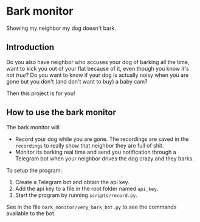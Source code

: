 # Bark monitor

Showing my neighbor my dog doesn't bark.

## Introduction

Do you also have neighbor who accuses your dog of barking all the time, want to kick you out of your flat because of it, even though you know _it's not true_?
Do you want to know if your dog is actually noisy when you are gone but you don't (and don't want to buy) a baby cam?

Then this project is for you!

## How to use the bark monitor

The bark monitor will:

* Record your dog while you are gone.
  The recordings are saved in the `recordings` to really show that neighbor they are full of shit.
* Monitor its barking real time and send you notification through a Telegram bot when your neighbor drives the dog crazy and they barks.

To setup the program:

1. Create a Telegram bot and obtain the api key.
2. Add the api key to a file in the root folder named `api_key`.
3. Start the program by running `scripts/record.py`.

See in the file `bark_monitor/very_bark_bot.py` to see the commands available to the bot.
